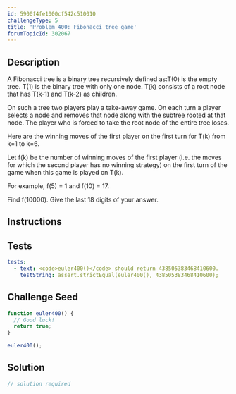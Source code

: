 ```yaml
---
id: 5900f4fe1000cf542c510010
challengeType: 5
title: 'Problem 400: Fibonacci tree game'
forumTopicId: 302067
---
```


## Description
<section id='description'>
A Fibonacci tree is a binary tree recursively defined as:T(0) is the empty tree.
T(1) is the binary tree with only one node.
T(k) consists of a root node that has T(k-1) and T(k-2) as children.

On such a tree two players play a take-away game. On each turn a player selects a node and removes that node along with the subtree rooted at that node.
The player who is forced to take the root node of the entire tree loses.


Here are the winning moves of the first player on the first turn for T(k) from k=1 to k=6.




Let f(k) be the number of winning moves of the first player (i.e. the moves for which the second player has no winning strategy) on the first turn of the game when this game is played on T(k).



For example, f(5) = 1 and f(10) = 17.



Find f(10000). Give the last 18 digits of your answer.
</section>

## Instructions
<section id='instructions'>

</section>

## Tests
<section id='tests'>

```yml
tests:
  - text: <code>euler400()</code> should return 438505383468410600.
    testString: assert.strictEqual(euler400(), 438505383468410600);

```

</section>

## Challenge Seed
<section id='challengeSeed'>

<div id='js-seed'>

```js
function euler400() {
  // Good luck!
  return true;
}

euler400();
```

</div>



</section>

## Solution
<section id='solution'>

```js
// solution required
```

</section>
